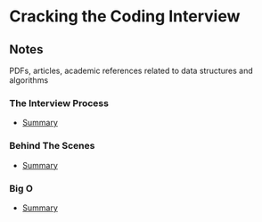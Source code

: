 # Cracking the Coding Interview

## Notes

PDFs, articles, academic references related to data structures and algorithms 

### The Interview Process

* [Summary](TheInterviewProcess.pdf)

### Behind The Scenes

* [Summary](BehindTheScenes.pdf)

### Big O

* [Summary](BigO.pdf)
